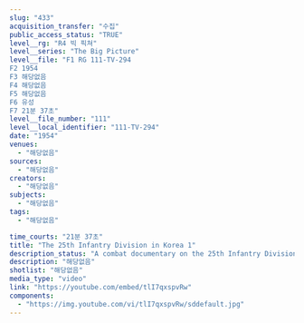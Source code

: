 ```yaml
---
slug: "433"
acquisition_transfer: "수집"
public_access_status: "TRUE"
level__rg: "R4 빅 픽쳐"
level__series: "The Big Picture"
level__file: "F1 RG 111-TV-294
F2 1954
F3 해당없음
F4 해당없음
F5 해당없음
F6 유성
F7 21분 37초"
level__file_number: "111"
level__local_identifier: "111-TV-294"
date: "1954"
venues: 
  - "해당없음"
sources: 
  - "해당없음"
creators: 
  - "해당없음"
subjects: 
  - "해당없음"
tags: 
  - "해당없음"

time_courts: "21분 37초"
title: "The 25th Infantry Division in Korea 1"
description_status: "A combat documentary on the 25th Infantry Division in Korea."
description: "해당없음"
shotlist: "해당없음"
media_type: "video"
link: "https://youtube.com/embed/tlI7qxspvRw"
components: 
  - "https://img.youtube.com/vi/tlI7qxspvRw/sddefault.jpg"
---
```

